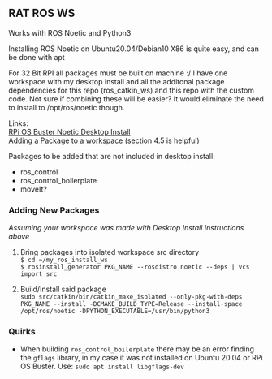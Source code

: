 ## RAT ROS WS
Works with ROS Noetic and Python3

Installing ROS Noetic on Ubuntu20.04/Debian10 X86 is quite easy, and can be done with apt 

For 32 Bit RPI all packages must be built on machine :/ I have one workspace with my desktop install
and all the additonal package dependencies for this repo (ros_catkin_ws) and this repo with the custom
code. Not sure if combining these will be easier? It would eliminate the need to install to /opt/ros/noetic though.


Links:  
  [RPi OS Buster Noetic Desktop Install](https://projects-raspberry.com/lidar-integration-with-ros-noetic-on-raspberry-pi-os/)  
  [Adding a Package to a workspace](http://wiki.ros.org/rosinstall_generator) (section 4.5 is helpful)
  
Packages to be added that are not included in desktop install:

- ros_control
- ros_control_boilerplate  
- moveIt?  


### Adding New Packages 
*Assuming your workspace was made with Desktop Install Instructions above*
1. Bring packages into isolated workspace src directory  
 `$ cd ~/my_ros_install_ws`  
 `$ rosinstall_generator PKG_NAME --rosdistro noetic --deps | vcs import src` 
   
2. Build/Install said package  
  `sudo src/catkin/bin/catkin_make_isolated --only-pkg-with-deps PKG_NAME --install -DCMAKE_BUILD_TYPE=Release --install-space /opt/ros/noetic -DPYTHON_EXECUTABLE=/usr/bin/python3`

### Quirks
- When building `ros_control_boilerplate` there may be an error finding the `gflags` library, in my case it was not installed on Ubuntu 20.04 or RPi OS Buster. Use: `sudo apt install libgflags-dev`
